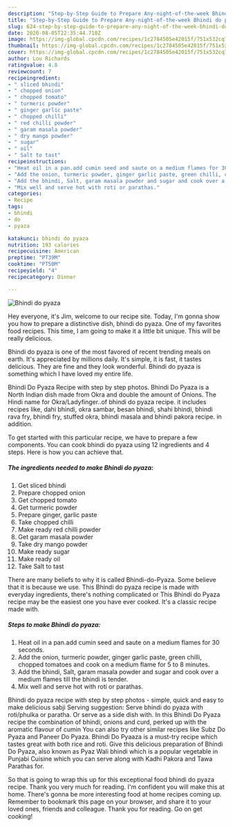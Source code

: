 ```yaml
---
description: "Step-by-Step Guide to Prepare Any-night-of-the-week Bhindi do pyaza"
title: "Step-by-Step Guide to Prepare Any-night-of-the-week Bhindi do pyaza"
slug: 624-step-by-step-guide-to-prepare-any-night-of-the-week-bhindi-do-pyaza
date: 2020-08-05T22:35:44.710Z
image: https://img-global.cpcdn.com/recipes/1c2784505e42015f/751x532cq70/bhindi-do-pyaza-recipe-main-photo.jpg
thumbnail: https://img-global.cpcdn.com/recipes/1c2784505e42015f/751x532cq70/bhindi-do-pyaza-recipe-main-photo.jpg
cover: https://img-global.cpcdn.com/recipes/1c2784505e42015f/751x532cq70/bhindi-do-pyaza-recipe-main-photo.jpg
author: Lou Richards
ratingvalue: 4.8
reviewcount: 7
recipeingredient:
- " sliced bhindi"
- " chopped onion"
- " chopped tomato"
- " turmeric powder"
- " ginger garlic paste"
- " chopped chilli"
- " red chilli powder"
- " garam masala powder"
- " dry mango powder"
- " sugar"
- " oil"
- " Salt to tast"
recipeinstructions:
- "Heat oil in a pan.add cumin seed and saute on a medium flames for 30 seconds."
- "Add the onion, turmeric powder, ginger garlic paste, green chilli, chopped tomatoes and cook on a medium flame for 5 to 8 minutes."
- "Add the bhindi, Salt, garam masala powder and sugar and cook over a medium flames till the bhindi is tender."
- "Mix well and serve hot with roti or parathas."
categories:
- Recipe
tags:
- bhindi
- do
- pyaza

katakunci: bhindi do pyaza 
nutrition: 193 calories
recipecuisine: American
preptime: "PT39M"
cooktime: "PT50M"
recipeyield: "4"
recipecategory: Dinner

---
```



![Bhindi do pyaza](https://img-global.cpcdn.com/recipes/1c2784505e42015f/751x532cq70/bhindi-do-pyaza-recipe-main-photo.jpg)

Hey everyone, it's Jim, welcome to our recipe site. Today, I'm gonna show you how to prepare a distinctive dish, bhindi do pyaza. One of my favorites food recipes. This time, I am going to make it a little bit unique. This will be really delicious.

Bhindi do pyaza is one of the most favored of recent trending meals on earth. It's appreciated by millions daily. It's simple, it is fast, it tastes delicious. They are fine and they look wonderful. Bhindi do pyaza is something which I have loved my entire life.

Bhindi Do Pyaza Recipe with step by step photos. Bhindi Do Pyaza is a North Indian dish made from Okra and double the amount of Onions. The Hindi name for Okra/Ladyfinger..of bhindi do pyaza recipe. it includes recipes like, dahi bhindi, okra sambar, besan bhindi, shahi bhindi, bhindi rava fry, bhindi fry, stuffed okra, bhindi masala and bhindi pakora recipe. in addition.


To get started with this particular recipe, we have to prepare a few components. You can cook bhindi do pyaza using 12 ingredients and 4 steps. Here is how you can achieve that.

<!--inarticleads1-->

##### The ingredients needed to make Bhindi do pyaza:

1. Get  sliced bhindi
1. Prepare  chopped onion
1. Get  chopped tomato
1. Get  turmeric powder
1. Prepare  ginger, garlic paste
1. Take  chopped chilli
1. Make ready  red chilli powder
1. Get  garam masala powder
1. Take  dry mango powder
1. Make ready  sugar
1. Make ready  oil
1. Take  Salt to tast


There are many beliefs to why it is called Bhindi-do-Pyaza. Some believe that it is because we use. This Bhindi do pyaza recipe is made with everyday ingredients, there&#39;s nothing complicated or This Bhindi do Pyaza recipe may be the easiest one you have ever cooked. It&#39;s a classic recipe made with. 

<!--inarticleads2-->

##### Steps to make Bhindi do pyaza:

1. Heat oil in a pan.add cumin seed and saute on a medium flames for 30 seconds.
1. Add the onion, turmeric powder, ginger garlic paste, green chilli, chopped tomatoes and cook on a medium flame for 5 to 8 minutes.
1. Add the bhindi, Salt, garam masala powder and sugar and cook over a medium flames till the bhindi is tender.
1. Mix well and serve hot with roti or parathas.


Bhindi do pyaza recipe with step by step photos - simple, quick and easy to make delicious sabji Serving suggestion: Serve bhindi do pyaza with roti/phulka or paratha. Or serve as a side dish with. In this Bhindi Do Pyaza recipe the combination of bhindi, onions and curd, perked up with the aromatic flavour of cumin You can also try other similar recipes like Subz Do Pyaza and Paneer Do Pyaza. Bhindi Do Pyaaza is a must-try recipe which tastes great with both rice and roti. Give this delicious preparation of Bhindi Do Pyaza, also known as Pyaz Wali bhindi which is a popular vegetable in Punjabi Cuisine which you can serve along with Kadhi Pakora and Tawa Parathas for. 

So that is going to wrap this up for this exceptional food bhindi do pyaza recipe. Thank you very much for reading. I'm confident you will make this at home. There's gonna be more interesting food at home recipes coming up. Remember to bookmark this page on your browser, and share it to your loved ones, friends and colleague. Thank you for reading. Go on get cooking!
